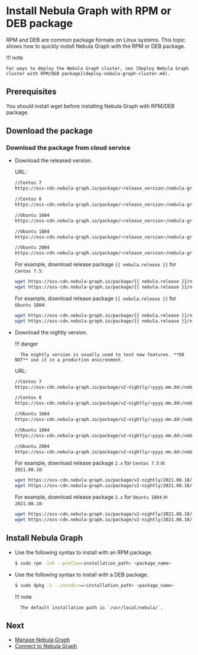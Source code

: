 # Install Nebula Graph with RPM or DEB package

RPM and DEB are common package formats on Linux systems. This topic shows how to quickly install Nebula Graph with the RPM or DEB package.

!!! note

    For ways to deploy the Nebula Graph cluster, see [Deploy Nebula Graph cluster with RPM/DEB package](deploy-nebula-graph-cluster.md).

## Prerequisites

You should install wget before installing Nebula Graph with RPM/DEB package.

## Download the package

### Download the package from cloud service

* Download the released version.

    URL:

    ```bash
    //Centos 7
    https://oss-cdn.nebula-graph.io/package/<release_version>/nebula-graph-<release_version>.el7.x86_64.rpm

    //Centos 8
    https://oss-cdn.nebula-graph.io/package/<release_version>/nebula-graph-<release_version>.el8.x86_64.rpm

    //Ubuntu 1604
    https://oss-cdn.nebula-graph.io/package/<release_version>/nebula-graph-<release_version>.ubuntu1604.amd64.deb

    //Ubuntu 1804
    https://oss-cdn.nebula-graph.io/package/<release_version>/nebula-graph-<release_version>.ubuntu1804.amd64.deb

    //Ubuntu 2004
    https://oss-cdn.nebula-graph.io/package/<release_version>/nebula-graph-<release_version>.ubuntu2004.amd64.deb
    ```

    For example, download release package `{{ nebula.release }}` for `Centos 7.5`:

    ```bash
    wget https://oss-cdn.nebula-graph.io/package/{{ nebula.release }}/nebula-graph-{{ nebula.release }}.el7.x86_64.rpm
    wget https://oss-cdn.nebula-graph.io/package/{{ nebula.release }}/nebula-graph-{{ nebula.release }}.el7.x86_64.rpm.sha256sum.txt
    ```

    For example, download release package `{{ nebula.release }}` for `Ubuntu 1804`:

    ```bash
    wget https://oss-cdn.nebula-graph.io/package/{{ nebula.release }}/nebula-graph-{{ nebula.release }}.ubuntu1804.amd64.deb
    wget https://oss-cdn.nebula-graph.io/package/{{ nebula.release }}/nebula-graph-{{ nebula.release }}.ubuntu1804.amd64.deb.sha256sum.txt
    ```

* Download the nightly version.

  !!! danger

        The nightly version is usually used to test new features. **DO NOT** use it in a production environment.

    URL:

    ```bash
    //Centos 7
    https://oss-cdn.nebula-graph.io/package/v2-nightly/<yyyy.mm.dd>/nebula-graph-<yyyy.mm.dd>-nightly.el7.x86_64.rpm

    //Centos 8
    https://oss-cdn.nebula-graph.io/package/v2-nightly/<yyyy.mm.dd>/nebula-graph-<yyyy.mm.dd>-nightly.el8.x86_64.rpm

    //Ubuntu 1604
    https://oss-cdn.nebula-graph.io/package/v2-nightly/<yyyy.mm.dd>/nebula-graph-<yyyy.mm.dd>-nightly.ubuntu1604.amd64.deb

    //Ubuntu 1804
    https://oss-cdn.nebula-graph.io/package/v2-nightly/<yyyy.mm.dd>/nebula-graph-<yyyy.mm.dd>-nightly.ubuntu1804.amd64.deb

    //Ubuntu 2004
    https://oss-cdn.nebula-graph.io/package/v2-nightly/<yyyy.mm.dd>/nebula-graph-<yyyy.mm.dd>-nightly.ubuntu2004.amd64.deb
    ```

    For example, download release package `2.x` for `Centos 7.5` in `2021.08.18`:

    ```bash
    wget https://oss-cdn.nebula-graph.io/package/v2-nightly/2021.08.18/nebula-graph-2021.08.18-nightly.el7.x86_64.rpm
    wget https://oss-cdn.nebula-graph.io/package/v2-nightly/2021.08.18/nebula-graph-2021.08.18-nightly.el7.x86_64.rpm.sha256sum.txt
    ```

    For example, download release package `2.x` for `Ubuntu 1804` in `2021.08.18`:

    ```bash
    wget https://oss-cdn.nebula-graph.io/package/v2-nightly/2021.08.18/nebula8graph-2021.08.18-nightly.ubuntu1804.amd64.deb
    wget https://oss-cdn.nebula-graph.io/package/v2-nightly/2021.08.18/nebula-graph-2021.08.18-nightly.ubuntu1804.amd64.deb.sha256sum.txt
    ```

<!--
### Download the package from GitHub

* Download the release version.

   + On the [Nebula Graph Releases](https://github.com/vesoft-inc/nebula/releases) page, find the required version and click **Assets**.

   ![Select a Nebula Graph release version](https://github.com/vesoft-inc/nebula-docs/raw/master/docs-2.0/figs/4.deployment-and-installation/2.complie-and-install-nebula-graph/2.install-nebula-graph-by-rpm-or-deb/releases-page.png?raw=true)

   + In the **Assets** area, click the package to download it.

* Download the nightly version.

    >**danger**：The nightly version is usually used to test new features. **DO NOT** use it in a production environment.

   + On the [Nebula Graph package](https://github.com/vesoft-inc/nebula/actions/workflows/package.yaml) page, click the latest **package** on the top.

   ![Select a Nebula Graph nightly version](https://github.com/vesoft-inc/nebula-docs/raw/master/docs-2.0/figs/4.deployment-and-installation/2.complie-and-install-nebula-graph/2.install-nebula-graph-by-rpm-or-deb/nightly-page.png?raw=true)

   + In the **Artifacts** area, click the package to download it.
-->

## Install Nebula Graph

* Use the following syntax to install with an RPM package.

    ```bash
    $ sudo rpm -ivh --prefix=<installation_path> <package_name>
    ```

* Use the following syntax to install with a DEB package.

    ```bash
    $ sudo dpkg -i --instdir==<installation_path> <package_name>
    ```

  !!! note

        The default installation path is `/usr/local/nebula/`.

## Next

- [Manage Nebula Graph](../manage-service.md)
- [Connect to Nebula Graph](../../2.quick-start/3.connect-to-nebula-graph.md)
